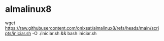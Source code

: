 # almalinux8
wget https://raw.githubusercontent.com/onixsat/almalinux8/refs/heads/main/scripts/iniciar.sh -O ./iniciar.sh && bash iniciar.sh
